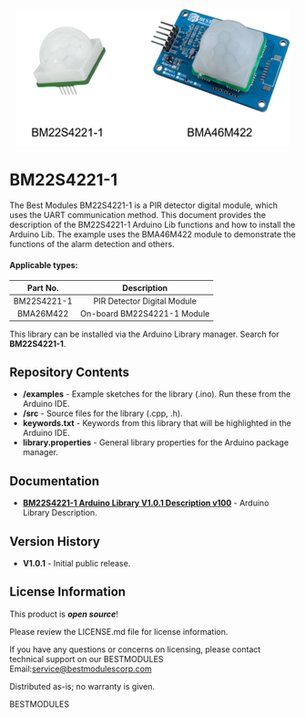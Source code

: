 <div align=center>
<img src="https://github.com/BestModules-Libraries/img/blob/main/BM22S4221-1_BMA26M422_V1.0.png" width="480" height="240"> 
</div> 

BM22S4221-1
===========================================================

The Best Modules BM22S4221-1 is a PIR detector digital module, which uses the UART communication method. This document provides the description of the BM22S4221-1 Arduino Lib functions and how to install the Arduino Lib. The example uses the BMA46M422 module to demonstrate the functions of the alarm detection and others.

#### Applicable types:
<div align=center>

|Part No.   |Description                   |
|:---------:|:----------------------------:|
|BM22S4221-1|PIR Detector Digital Module|
|BMA26M422  | On-board BM22S4221-1 Module |

</div> 

This library can be installed via the Arduino Library manager. Search for **BM22S4221-1**. 

Repository Contents
-------------------

* **/examples** - Example sketches for the library (.ino). Run these from the Arduino IDE. 
* **/src** - Source files for the library (.cpp, .h).
* **keywords.txt** - Keywords from this library that will be highlighted in the Arduino IDE. 
* **library.properties** - General library properties for the Arduino package manager. 

Documentation 
-------------------

* **[BM22S4221-1 Arduino Library V1.0.1 Description v100]( https://www.bestmodulescorp.com/bm22s4221-1.html#tab-product2 )** - Arduino Library Description.

Version History  
-------------------

* **V1.0.1** - Initial public release.

License Information
-------------------

This product is _**open source**_! 

Please review the LICENSE.md file for license information. 

If you have any questions or concerns on licensing, please contact technical support on our BESTMODULES Email:service@bestmodulescorp.com

Distributed as-is; no warranty is given.

BESTMODULES
